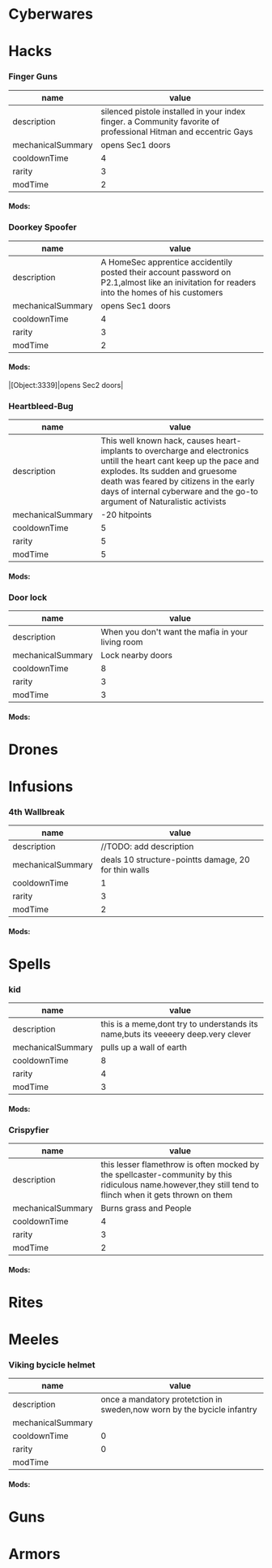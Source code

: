 # Cyberwares  
# Hacks  
### Finger Guns
|name|value|
|-|-|
|description|silenced pistole installed in your index finger. a Community favorite of professional Hitman and eccentric Gays|
|mechanicalSummary|opens Sec1 doors|
|cooldownTime|4|
|rarity|3|
|modTime|2|
#### Mods:  
 
### Doorkey Spoofer
|name|value|
|-|-|
|description|A HomeSec apprentice accidentily posted their account password on P2.1,almost like an inivitation for readers into the homes of his customers|
|mechanicalSummary|opens Sec1 doors|
|cooldownTime|4|
|rarity|3|
|modTime|2|
#### Mods:  
|[Object:3339]|opens Sec2 doors|
 
### Heartbleed-Bug
|name|value|
|-|-|
|description|This well known hack, causes heart-implants to overcharge and electronics untill the heart cant keep up the pace and explodes. Its sudden and gruesome death was feared by citizens in the early days of internal cyberware and the go-to argument of Naturalistic activists|
|mechanicalSummary|-20 hitpoints|
|cooldownTime|5|
|rarity|5|
|modTime|5|
#### Mods:  
 
### Door lock
|name|value|
|-|-|
|description|When you don't want the mafia in your living room|
|mechanicalSummary|Lock nearby doors|
|cooldownTime|8|
|rarity|3|
|modTime|3|
#### Mods:  
 
# Drones  
# Infusions  
### 4th Wallbreak
|name|value|
|-|-|
|description|//TODO: add description|
|mechanicalSummary|deals 10 structure-pointts damage, 20 for thin walls|
|cooldownTime|1|
|rarity|3|
|modTime|2|
#### Mods:  
 
# Spells  
### kid
|name|value|
|-|-|
|description|this is a meme,dont try to understands its name,buts its veeeery deep.very clever|
|mechanicalSummary|pulls up a wall of earth|
|cooldownTime|8|
|rarity|4|
|modTime|3|
#### Mods:  
 
### Crispyfier
|name|value|
|-|-|
|description|this lesser flamethrow is often mocked by the spellcaster-community by this ridiculous name.however,they still tend to flinch when it gets thrown on them|
|mechanicalSummary|Burns grass and People|
|cooldownTime|4|
|rarity|3|
|modTime|2|
#### Mods:  
 
# Rites  
# Meeles  
### Viking bycicle helmet
|name|value|
|-|-|
|description|once a mandatory protetction in sweden,now worn by the bycicle infantry|
|mechanicalSummary||
|cooldownTime|0|
|rarity|0|
|modTime||
#### Mods:  
 
# Guns  
# Armors  
